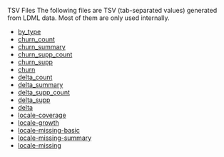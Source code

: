 TSV Files
The following files are TSV (tab-separated values) generated from LDML data. Most of them are only used internally.

* [by_type](by_type.tsv)
* [churn_count](churn_count.tsv)
* [churn_summary](churn_summary.tsv)
* [churn_supp_count](churn_supp_count.tsv)
* [churn_supp](churn_supp.tsv)
* [churn](churn.tsv)
* [delta_count](delta_count.tsv)
* [delta_summary](delta_summary.tsv)
* [delta_supp_count](delta_supp_count.tsv)
* [delta_supp](delta_supp.tsv)
* [delta](delta.tsv)
* [locale-coverage](locale-coverage.tsv)
* [locale-growth](locale-growth.tsv)
* [locale-missing-basic](locale-missing-basic.tsv)
* [locale-missing-summary](locale-missing-summary.tsv)
* [locale-missing](locale-missing.tsv)